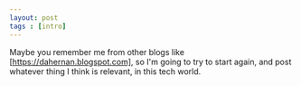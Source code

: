 ```yaml
---
layout: post
tags : [intro]
---
```


Maybe you remember me from other blogs like [https://dahernan.blogspot.com], so I'm going to try to start again, 
and post whatever thing I think is relevant, in this tech world.
